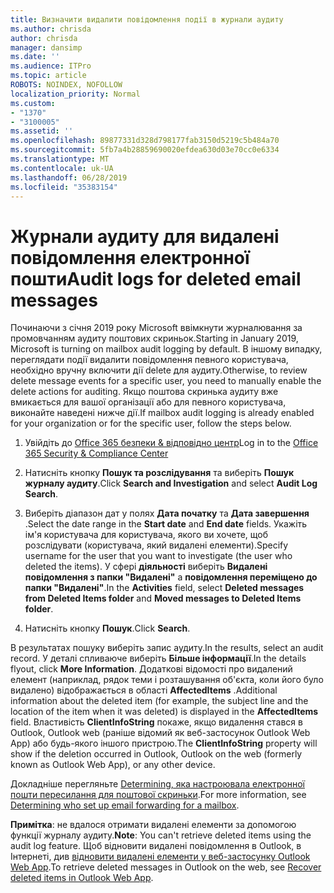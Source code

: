 ```yaml
---
title: Визначити видалити повідомлення події в журнали аудиту
ms.author: chrisda
author: chrisda
manager: dansimp
ms.date: ''
ms.audience: ITPro
ms.topic: article
ROBOTS: NOINDEX, NOFOLLOW
localization_priority: Normal
ms.custom:
- "1370"
- "3100005"
ms.assetid: ''
ms.openlocfilehash: 89877331d328d798177fab3150d5219c5b484a70
ms.sourcegitcommit: 5fb7a4b28859690020efdea630d03e70cc0e6334
ms.translationtype: MT
ms.contentlocale: uk-UA
ms.lasthandoff: 06/28/2019
ms.locfileid: "35383154"
---
```

# <a name="audit-logs-for-deleted-email-messages"></a><span data-ttu-id="2a610-102">Журнали аудиту для видалені повідомлення електронної пошти</span><span class="sxs-lookup"><span data-stu-id="2a610-102">Audit logs for deleted email messages</span></span>

<span data-ttu-id="2a610-103">Починаючи з січня 2019 року Microsoft ввімкнути журналювання за промовчанням аудиту поштових скриньок.</span><span class="sxs-lookup"><span data-stu-id="2a610-103">Starting in January 2019, Microsoft is turning on mailbox audit logging by default.</span></span> <span data-ttu-id="2a610-104">В іншому випадку, переглядати події видалити повідомлення певного користувача, необхідно вручну включити дії delete для аудиту.</span><span class="sxs-lookup"><span data-stu-id="2a610-104">Otherwise, to review delete message events for a specific user, you need to manually enable the delete actions for auditing.</span></span> <span data-ttu-id="2a610-105">Якщо поштова скринька аудиту вже вмикається для вашої організації або для певного користувача, виконайте наведені нижче дії.</span><span class="sxs-lookup"><span data-stu-id="2a610-105">If mailbox audit logging is already enabled for your organization or for the specific user, follow the steps below.</span></span>

1. <span data-ttu-id="2a610-106">Увійдіть до [Office 365 безпеки & відповідно центр](https://protection.office.com/)</span><span class="sxs-lookup"><span data-stu-id="2a610-106">Log in to the [Office 365 Security & Compliance Center](https://protection.office.com/)</span></span>

2. <span data-ttu-id="2a610-107">Натисніть кнопку **Пошук та розслідування** та виберіть **Пошук журналу аудиту**.</span><span class="sxs-lookup"><span data-stu-id="2a610-107">Click **Search and Investigation** and select **Audit Log Search**.</span></span>

3. <span data-ttu-id="2a610-108">Виберіть діапазон дат у полях **Дата початку** та **Дата завершення** .</span><span class="sxs-lookup"><span data-stu-id="2a610-108">Select the date range in the **Start date** and **End date** fields.</span></span> <span data-ttu-id="2a610-109">Укажіть ім'я користувача для користувача, якого ви хочете, щоб розслідувати (користувача, який видалені елементи).</span><span class="sxs-lookup"><span data-stu-id="2a610-109">Specify username for the user that you want to investigate (the user who deleted the items).</span></span> <span data-ttu-id="2a610-110">У сфері **діяльності** виберіть **Видалені повідомлення з папки "Видалені"** а **повідомлення переміщено до папки "Видалені"**.</span><span class="sxs-lookup"><span data-stu-id="2a610-110">In the **Activities** field, select **Deleted messages from Deleted Items folder** and **Moved messages to Deleted Items folder**.</span></span>

4. <span data-ttu-id="2a610-111">Натисніть кнопку **Пошук**.</span><span class="sxs-lookup"><span data-stu-id="2a610-111">Click **Search**.</span></span>

<span data-ttu-id="2a610-112">В результатах пошуку виберіть запис аудиту.</span><span class="sxs-lookup"><span data-stu-id="2a610-112">In the results, select an audit record.</span></span> <span data-ttu-id="2a610-113">У деталі спливаюче виберіть **Більше інформації**.</span><span class="sxs-lookup"><span data-stu-id="2a610-113">In the details flyout, click **More Information**.</span></span> <span data-ttu-id="2a610-114">Додаткові відомості про видалений елемент (наприклад, рядок теми і розташування об'єкта, коли його було видалено) відображається в області **AffectedItems** .</span><span class="sxs-lookup"><span data-stu-id="2a610-114">Additional information about the deleted item (for example, the subject line and the location of the item when it was deleted) is displayed in the **AffectedItems** field.</span></span> <span data-ttu-id="2a610-115">Властивість **ClientInfoString** покаже, якщо видалення стався в Outlook, Outlook web (раніше відомий як веб-застосунок Outlook Web App) або будь-якого іншого пристрою.</span><span class="sxs-lookup"><span data-stu-id="2a610-115">The **ClientInfoString** property will show if the deletion occurred in Outlook, Outlook on the web (formerly known as Outlook Web App), or any other device.</span></span>

<span data-ttu-id="2a610-116">Докладніше перегляньте [Determining, яка настроювала електронної пошти пересилання для поштової скриньки](https://docs.microsoft.com/office365/securitycompliance/auditing-troubleshooting-scenarios#determining-if-a-user-deleted-email-items).</span><span class="sxs-lookup"><span data-stu-id="2a610-116">For more information, see [Determining who set up email forwarding for a mailbox](https://docs.microsoft.com/office365/securitycompliance/auditing-troubleshooting-scenarios#determining-if-a-user-deleted-email-items).</span></span>

<span data-ttu-id="2a610-117">**Примітка**: не вдалося отримати видалені елементи за допомогою функції журналу аудиту.</span><span class="sxs-lookup"><span data-stu-id="2a610-117">**Note**: You can't retrieve deleted items using the audit log feature.</span></span> <span data-ttu-id="2a610-118">Щоб відновити видалені повідомлення в Outlook, в Інтернеті, див [відновити видалені елементи у веб-застосунку Outlook Web App](https://support.office.com/article/C3D8FC15-EEEF-4F1C-81DF-E27964B7EDD4).</span><span class="sxs-lookup"><span data-stu-id="2a610-118">To retrieve deleted messages in Outlook on the web, see [Recover deleted items in Outlook Web App](https://support.office.com/article/C3D8FC15-EEEF-4F1C-81DF-E27964B7EDD4).</span></span>
